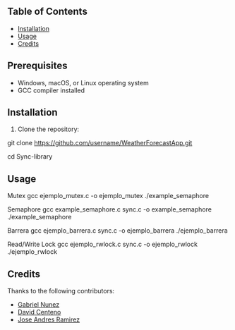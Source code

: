 ## Table of Contents
- [Installation](#installation)
- [Usage](#usage)
- [Credits](#credits)

## Prerequisites
- Windows, macOS, or Linux operating system
- GCC compiler installed

## Installation
1. Clone the repository:

git clone https://github.com/username/WeatherForecastApp.git

cd Sync-library


## Usage
Mutex
gcc ejemplo_mutex.c -o ejemplo_mutex
./example_semaphore

Semaphore
gcc example_semaphore.c sync.c -o example_semaphore
./example_semaphore

Barrera
gcc ejemplo_barrera.c sync.c -o ejemplo_barrera
./ejemplo_barrera

Read/Write Lock
gcc ejemplo_rwlock.c sync.c -o ejemplo_rwlock
./ejemplo_rwlock


## Credits

Thanks to the following contributors:
- [Gabriel Nunez](https://github.com/gabon04)
- [David Centeno](https://github.com/davidCenteno99)
- [Jose Andres Ramirez](https://github.com/characha01)
